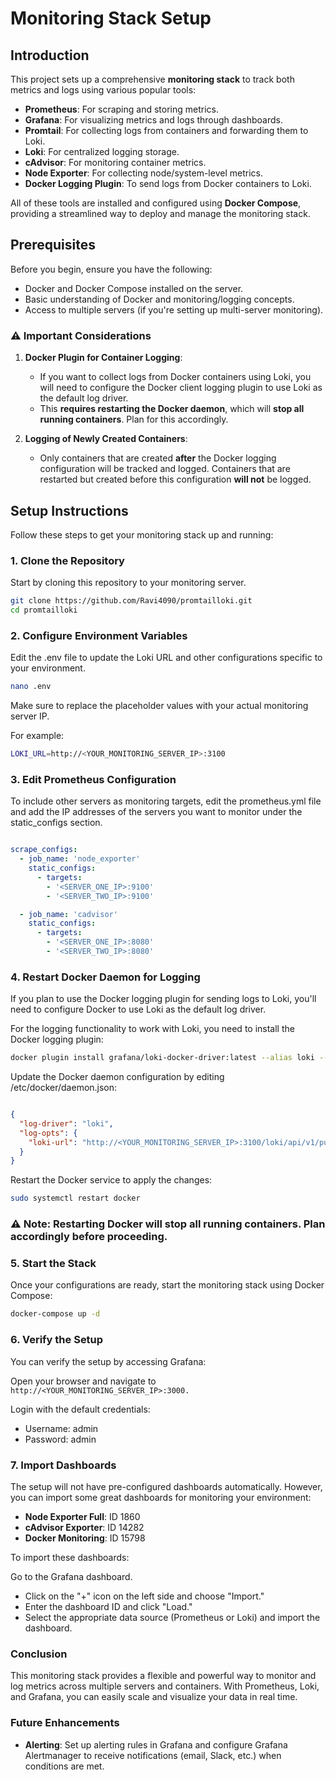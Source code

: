 # Monitoring Stack Setup

## Introduction

This project sets up a comprehensive **monitoring stack** to track both metrics and logs using various popular tools:
- **Prometheus**: For scraping and storing metrics.
- **Grafana**: For visualizing metrics and logs through dashboards.
- **Promtail**: For collecting logs from containers and forwarding them to Loki.
- **Loki**: For centralized logging storage.
- **cAdvisor**: For monitoring container metrics.
- **Node Exporter**: For collecting node/system-level metrics.
- **Docker Logging Plugin**: To send logs from Docker containers to Loki.

All of these tools are installed and configured using **Docker Compose**, providing a streamlined way to deploy and manage the monitoring stack.

## Prerequisites

Before you begin, ensure you have the following:
- Docker and Docker Compose installed on the server.
- Basic understanding of Docker and monitoring/logging concepts.
- Access to multiple servers (if you're setting up multi-server monitoring).

### ⚠️ Important Considerations
1. **Docker Plugin for Container Logging**: 
   - If you want to collect logs from Docker containers using Loki, you will need to configure the Docker client logging plugin to use Loki as the default log driver. 
   - This **requires restarting the Docker daemon**, which will **stop all running containers**. Plan for this accordingly.
   
2. **Logging of Newly Created Containers**:
   - Only containers that are created **after** the Docker logging configuration will be tracked and logged. Containers that are restarted but created before this configuration **will not** be logged.

## Setup Instructions

Follow these steps to get your monitoring stack up and running:

### 1. Clone the Repository

Start by cloning this repository to your monitoring server.

```bash
git clone https://github.com/Ravi4090/promtailloki.git
cd promtailloki
```

### 2. Configure Environment Variables
Edit the .env file to update the Loki URL and other configurations specific to your environment.

```bash
nano .env
```

Make sure to replace the placeholder values with your actual monitoring server IP.

For example:

```bash
LOKI_URL=http://<YOUR_MONITORING_SERVER_IP>:3100
```
### 3. Edit Prometheus Configuration
To include other servers as monitoring targets, edit the prometheus.yml file and add the IP addresses of the servers you want to monitor under the static_configs section.

```yaml

scrape_configs:
  - job_name: 'node_exporter'
    static_configs:
      - targets: 
        - '<SERVER_ONE_IP>:9100'
        - '<SERVER_TWO_IP>:9100'

  - job_name: 'cadvisor'
    static_configs:
      - targets: 
        - '<SERVER_ONE_IP>:8080'
        - '<SERVER_TWO_IP>:8080'

```

### 4. Restart Docker Daemon for Logging

If you plan to use the Docker logging plugin for sending logs to Loki, you'll need to configure Docker to use Loki as the default log driver.

For the logging functionality to work with Loki, you need to install the Docker logging plugin:

```bash
docker plugin install grafana/loki-docker-driver:latest --alias loki --grant-all-permissions
```

Update the Docker daemon configuration by editing /etc/docker/daemon.json:

```json

{
  "log-driver": "loki",
  "log-opts": {
    "loki-url": "http://<YOUR_MONITORING_SERVER_IP>:3100/loki/api/v1/push"
  }
}
```

Restart the Docker service to apply the changes:

```bash
sudo systemctl restart docker
```

### ⚠️ Note: Restarting Docker will stop all running containers. Plan accordingly before proceeding.

### 5. Start the Stack
Once your configurations are ready, start the monitoring stack using Docker Compose:

```bash
docker-compose up -d
```

### 6. Verify the Setup
You can verify the setup by accessing Grafana:

Open your browser and navigate to ``` http://<YOUR_MONITORING_SERVER_IP>:3000.```

Login with the default credentials:

- Username: admin
- Password: admin

### 7. Import Dashboards
   
The setup will not have pre-configured dashboards automatically. However, you can import some great dashboards for monitoring your environment:

- **Node Exporter Full**: ID 1860
- **cAdvisor Exporter**: ID 14282
- **Docker Monitoring**: ID 15798

To import these dashboards:

Go to the Grafana dashboard.

- Click on the "+" icon on the left side and choose "Import."
- Enter the dashboard ID and click "Load."
- Select the appropriate data source (Prometheus or Loki) and import the dashboard.

### Conclusion
This monitoring stack provides a flexible and powerful way to monitor and log metrics across multiple servers and containers. With Prometheus, Loki, and Grafana, you can easily scale and visualize your data in real time.

### Future Enhancements
- **Alerting**: Set up alerting rules in Grafana and configure Grafana Alertmanager to receive notifications (email, Slack, etc.) when conditions are met.
